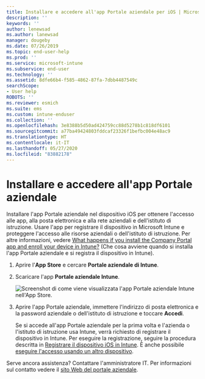 ```yaml
---
title: Installare e accedere all'app Portale aziendale per iOS | Microsoft Docs
description: ''
keywords: ''
author: lenewsad
ms.author: lanewsad
manager: dougeby
ms.date: 07/26/2019
ms.topic: end-user-help
ms.prod: ''
ms.service: microsoft-intune
ms.subservice: end-user
ms.technology: ''
ms.assetid: 8dfe66b4-f585-4862-87fa-7dbb4487549c
searchScope:
- User help
ROBOTS: ''
ms.reviewer: esmich
ms.suite: ems
ms.custom: intune-enduser
ms.collection: ''
ms.openlocfilehash: 3e8388b5d50ad424759cc88d5278b1c818df6101
ms.sourcegitcommit: a77ba49424803fddcaf23326f1befbc004e48ac9
ms.translationtype: HT
ms.contentlocale: it-IT
ms.lasthandoff: 05/27/2020
ms.locfileid: "83882178"
---
```

# <a name="install-and-sign-in-to-the-company-portal-app"></a>Installare e accedere all'app Portale aziendale

Installare l'app Portale aziendale nel dispositivo iOS per ottenere l'accesso alle app, alla posta elettronica e alla rete aziendali e dell'istituto di istruzione. Usare l'app per registrare il dispositivo in Microsoft Intune e proteggere l'accesso alle risorse aziendali o dell'istituto di istruzione. Per altre informazioni, vedere [What happens if you install the Company Portal app and enroll your device in Intune?](what-happens-if-you-install-the-company-portal-app-and-enroll-your-device-in-intune-ios.md) (Che cosa avviene quando si installa l'app Portale aziendale e si registra il dispositivo in Intune).

1. Aprire l'**App Store** e cercare **Portale aziendale di Intune**.

2. Scaricare l'app **Portale aziendale Intune**.

    ![Screenshot di come viene visualizzata l'app Portale aziendale Intune nell'App Store.](./media/cp-ios-redesign-after-1904.PNG)  

3. Aprire l'app Portale aziendale, immettere l'indirizzo di posta elettronica e la password aziendale o dell'istituto di istruzione e toccare **Accedi**.

    Se si accede all'app Portale aziendale per la prima volta e l'azienda o l'istituto di istruzione usa Intune, verrà richiesto di registrare il dispositivo in Intune. Per eseguire la registrazione, seguire la procedura descritta in [Registrare il dispositivo iOS in Intune](enroll-your-device-in-intune-ios.md). È anche possibile [eseguire l'accesso usando un altro dispositivo](https://docs.microsoft.com/mem/intune/user-help/sign-in-to-the-company-portal#sign-in-from-another-device).

Serve ancora assistenza? Contattare l'amministratore IT. Per informazioni sul contatto vedere il [sito Web del portale aziendale](https://go.microsoft.com/fwlink/?linkid=2010980).
